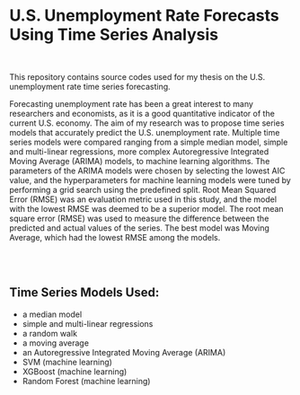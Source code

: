 # U.S. Unemployment Rate Forecasts Using Time Series Analysis

<br>

This repository contains source codes used for my thesis on the U.S. unemployment rate time series forecasting. 



Forecasting unemployment rate has been a great interest to many researchers and economists,  as it is a good quantitative indicator of the current U.S. economy. The aim of my research was to propose time series models that accurately predict the U.S. unemployment rate. Multiple time series models were compared ranging from a simple median model, simple and multi-linear regressions, more complex Autoregressive Integrated Moving Average (ARIMA) models, to machine learning algorithms. The parameters of the ARIMA models were chosen by selecting the lowest AIC value, and the hyperparameters for machine learning models were tuned by performing a grid search using the predefined split. Root Mean Squared Error (RMSE) was an evaluation metric used in this study, and the model with the lowest RMSE was deemed to be a superior model. The root mean square error (RMSE) was used to measure the difference between the predicted and actual values of the series. The best model was Moving Average, which had the lowest RMSE among the models. 


<br>
<br>



## Time Series Models Used:
- a median model
- simple and multi-linear regressions
- a random walk
- a moving average
- an Autoregressive Integrated Moving Average (ARIMA)
- SVM (machine learning)
- XGBoost (machine learning)
- Random Forest (machine learning)
